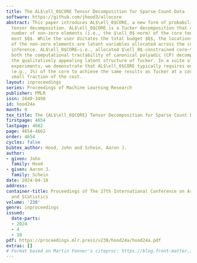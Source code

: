 ```yaml
---
title: The AL$\ell_0$CORE Tensor Decomposition for Sparse Count Data
software: https://github.com/jhood3/allocore
abstract: This paper introduces AL$\ell_0$CORE, a new form of probabilistic non-negative
  tensor decomposition. AL$\ell_0$CORE is a Tucker decomposition that constrains the
  number of non-zero elements (i.e., the $\ell_0$-norm) of the core tensor to be at
  most $Q$. While the user dictates the total budget $Q$, the locations and values
  of the non-zero elements are latent variables allocated across the core tensor during
  inference. AL$\ell_0$CORE—i.e., allocated $\ell_0$-constrained core—thus enjoys
  both the computational tractability of canonical polyadic (CP) decomposition and
  the qualitatively appealing latent structure of Tucker. In a suite of real-data
  experiments, we demonstrate that AL$\ell_0$CORE typically requires only tiny fractions
  (e.g., 1%) of the core to achieve the same results as Tucker at a correspondingly
  small fraction of the cost.
layout: inproceedings
series: Proceedings of Machine Learning Research
publisher: PMLR
issn: 2640-3498
id: hood24a
month: 0
tex_title: The {AL$\ell_0$CORE} Tensor Decomposition for Sparse Count Data
firstpage: 4654
lastpage: 4662
page: 4654-4662
order: 4654
cycles: false
bibtex_author: Hood, John and Schein, Aaron J.
author:
- given: John
  family: Hood
- given: Aaron J.
  family: Schein
date: 2024-04-18
address:
container-title: Proceedings of The 27th International Conference on Artificial Intelligence
  and Statistics
volume: '238'
genre: inproceedings
issued:
  date-parts:
  - 2024
  - 4
  - 18
pdf: https://proceedings.mlr.press/v238/hood24a/hood24a.pdf
extras: []
# Format based on Martin Fenner's citeproc: https://blog.front-matter.io/posts/citeproc-yaml-for-bibliographies/
---
```

